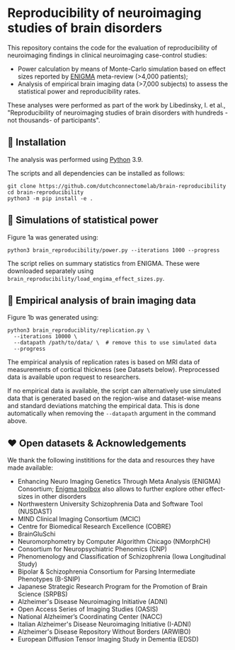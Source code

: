 # Reproducibility of neuroimaging studies of brain disorders 

This repository contains the code for the evaluation of reproducibility of neuroimaging findings in clinical neuroimaging case-control studies:
- Power calculation by means of Monte-Carlo simulation based on effect sizes reported by [ENIGMA](https://enigma-toolbox.readthedocs.io/en/latest/) meta-review (>4,000 patients);
- Analysis of empirical brain imaging data (>7,000 subjects) to assess the statistical power and reproducibility rates.

These analyses were performed as part of the work by Libedinsky, I. et al., "Reproducibility of neuroimaging studies of brain disorders with hundreds -not thousands- of participants".

## :hammer: Installation

The analysis was performed using [Python](https://www.python.org/) 3.9.

The scripts and all dependencies can be installed as follows:
```
git clone https://github.com/dutchconnectomelab/brain-reproducibility
cd brain-reproducibility
python3 -m pip install -e .
```

## :game_die: Simulations of statistical power

Figure 1a was generated using:

```
python3 brain_reproducibility/power.py --iterations 1000 --progress
```

The script relies on summary statistics from ENIGMA.
These were downloaded separately using `brain_reproducibility/load_engima_effect_sizes.py`.

## 🧠 Empirical analysis of brain imaging data

Figure 1b was generated using:

```
python3 brain_reproduciblity/replication.py \
  --iterations 10000 \
  --datapath /path/to/data/ \  # remove this to use simulated data
  --progress
```

The empirical analysis of replication rates is based on MRI data of measurements of cortical thickness (see Datasets below). 
Preprocessed data is available upon request to researchers.

If no empirical data is available, the script can alternatively use simulated data that is generated based on the region-wise and dataset-wise means and standard deviations matching the empirical data.
This is done automatically when removing the `--datapath` argument in the command above.

## :heart: Open datasets & Acknowledgements

We thank the following instititions for the data and resources they have made available:
- Enhancing Neuro Imaging Genetics Through Meta Analysis (ENIGMA) Consortium; [Enigma toolbox](https://enigma-toolbox.readthedocs.io/en/latest/pages/01.install/index.html) also allows to further explore other effect-sizes in other disorders
- Northwestern University Schizophrenia Data and Software Tool (NUSDAST)
- MIND Clinical Imaging Consortium (MCIC)
- Centre for Biomedical Research Excellence (COBRE)
- BrainGluSchi
- Neuromorphometry by Computer Algorithm Chicago (NMorphCH)
- Consortium for Neuropsychiatric Phenomics (CNP)
- Phenomenology and Classification of Schizophrenia (Iowa Longitudinal Study)
- Bipolar & Schizophrenia Consortium for Parsing Intermediate Phenotypes (B-SNIP)
- Japanese Strategic Research Program for the Promotion of Brain Science (SRPBS)
- Alzheimer's Disease Neuroimaging Initiative (ADNI)
- Open Access Series of Imaging Studies (OASIS)
- National Alzheimer’s Coordinating Center (NACC)
- Italian Alzheimer's Disease Neuroimaging Initiative (I-ADNI)
- Alzheimer's Disease Repository Without Borders (ARWIBO)
- European Diffusion Tensor Imaging Study in Dementia (EDSD)
